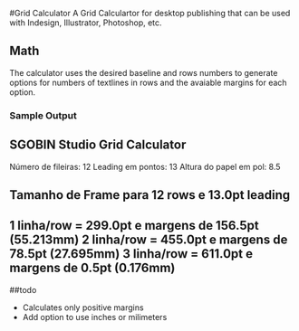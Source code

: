 #Grid Calculator
A Grid Calculartor for desktop publishing that can be used with Indesign, Illustrator, Photoshop, etc.

## Math
The calculator uses the desired baseline and rows numbers to generate options for numbers of textlines in rows and the avaiable margins for each option.

### Sample Output

SGOBIN Studio Grid Calculator
------------------------------
Número de fileiras: 12
Leading em pontos: 13
Altura do papel em pol: 8.5

Tamanho de Frame para 12 rows e 13.0pt leading
------------------------------------------------------------
 1 linha/row = 299.0pt e margens de 156.5pt (55.213mm)
 2 linha/row = 455.0pt e margens de 78.5pt (27.695mm)
 3 linha/row = 611.0pt e margens de 0.5pt (0.176mm)
------------------------------------------------------------

##todo
- Calculates only positive margins
- Add option to use inches or milimeters


